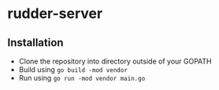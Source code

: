# rudder-server

## Installation

  * Clone the repository into directory outside of your GOPATH
  * Build using `go build -mod vendor`
  * Run using `go run -mod vendor main.go`